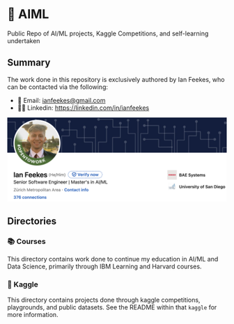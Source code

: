 # 🤖 AIML
Public Repo of AI/ML projects, Kaggle Competitions, and self-learning undertaken

## Summary
The work done in this repository is exclusively authored by Ian Feekes, who can be contacted via the following:
* 📧 Email: ianfeekes@gmail.com
* 🙋‍♂️ Linkedin: https://linkedin.com/in/ianfeekes

![alt text](image.png)

## Directories
### 📚 Courses
This directory contains work done to continue my education in AI/ML and Data Science, primarily through IBM Learning and Harvard courses.

### 🪿 Kaggle
This directory contains projects done through kaggle competitions, playgrounds, and public datasets. See the README within that ```kaggle``` for more information.